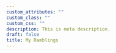 ```yaml
---
custom_attributes: ""
custom_class: ""
custom_css: ""
description: This is meta description.
draft: false
title: My Ramblings
---
```

